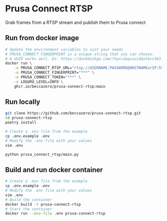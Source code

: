 # Prusa Connect RTSP

Grab frames from a RTSP stream and publish them to Prusa connect

## Run from docker image

```bash
# Update the environment variables to suit your needs
# PRUSA_CONNECT_FINGERPRINT is a unique string that you can choose.
# A UUID works well. Ex: https://duckduckgo.com/?hps=1&q=uuid&atb=v363-1&ia=answer
docker run \
    -e PRUSA_CONNECT_RTSP_URL="rtsp://USERNAME:PASSWORD@HOSTNAMEorIP:554/stream1" \
    -e PRUSA_CONNECT_FINGERPRINT="***" \
    -e PRUSA_CONNECT_TOKEN="***" \
    -e LOGURU_LEVEL=INFO \
    ghcr.io/beccazero/prusa-connect-rtsp:main
```

## Run locally

```bash
git clone https://github.com/beccazero/prusa-connect-rtsp.git
cd prusa-connect-rtsp
poetry install

# Create a .env file from the example
cp .env.example .env
# Modify the .env file with your values
vim .env

python prusa_connect_rtsp/main.py
```

## Build and run docker container

```bash
# Create a .env file from the example
cp .env.example .env
# Modify the .env file with your values
vim .env
# Build the container
docker build -t prusa-connect-rtsp
# Start the container
docker run --env-file .env prusa-connect-rtsp 
```